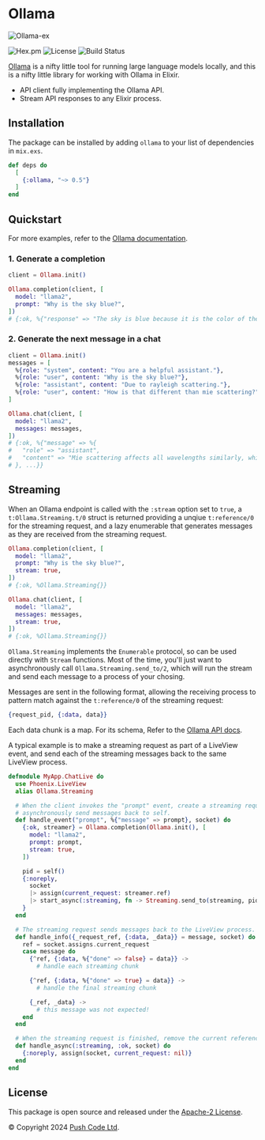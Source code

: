 # Ollama

![Ollama-ex](https://raw.githubusercontent.com/lebrunel/ollama-ex/main/media/poster.webp)

![Hex.pm](https://img.shields.io/hexpm/v/ollama?color=informational)
![License](https://img.shields.io/github/license/lebrunel/ollama-ex?color=informational)
![Build Status](https://img.shields.io/github/actions/workflow/status/lebrunel/ollama-ex/elixir.yml?branch=main)

[Ollama](https://ollama.ai) is a nifty little tool for running large language models locally, and this is a nifty little library for working with Ollama in Elixir.

- API client fully implementing the Ollama API.
- Stream API responses to any Elixir process.

## Installation

The package can be installed by adding `ollama` to your list of dependencies in `mix.exs`.

```elixir
def deps do
  [
    {:ollama, "~> 0.5"}
  ]
end
```

## Quickstart

For more examples, refer to the [Ollama documentation](https://hexdocs.pm/ollama).

### 1. Generate a completion

```elixir
client = Ollama.init()

Ollama.completion(client, [
  model: "llama2",
  prompt: "Why is the sky blue?",
])
# {:ok, %{"response" => "The sky is blue because it is the color of the sky.", ...}}
```

### 2. Generate the next message in a chat

```elixir
client = Ollama.init()
messages = [
  %{role: "system", content: "You are a helpful assistant."},
  %{role: "user", content: "Why is the sky blue?"},
  %{role: "assistant", content: "Due to rayleigh scattering."},
  %{role: "user", content: "How is that different than mie scattering?"},
]

Ollama.chat(client, [
  model: "llama2",
  messages: messages,
])
# {:ok, %{"message" => %{
#   "role" => "assistant",
#   "content" => "Mie scattering affects all wavelengths similarly, while Rayleigh favors shorter ones."
# }, ...}}
```

## Streaming

When an Ollama endpoint is called with the `:stream` option set to `true`, a `t:Ollama.Streaming.t/0` struct is returned providing a unqiue `t:reference/0` for the streaming request, and a lazy enumerable that generates messages as they are received from the streaming request.

```elixir
Ollama.completion(client, [
  model: "llama2",
  prompt: "Why is the sky blue?",
  stream: true,
])
# {:ok, %Ollama.Streaming{}}

Ollama.chat(client, [
  model: "llama2",
  messages: messages,
  stream: true,
])
# {:ok, %Ollama.Streaming{}}
```

`Ollama.Streaming` implements the `Enumerable` protocol, so can be used directly with `Stream` functions. Most of the time, you'll just want to asynchronously call `Ollama.Streaming.send_to/2`, which will run the stream and send each message to a process of your chosing.

Messages are sent in the following format, allowing the receiving process to pattern match against the `t:reference/0` of the streaming request:

```elixir
{request_pid, {:data, data}}
```

Each data chunk is a map. For its schema, Refer to the [Ollama API docs](https://github.com/ollama/ollama/blob/main/docs/api.md).

A typical example is to make a streaming request as part of a LiveView event, and send each of the streaming messages back to the same LiveView process.

```elixir
defmodule MyApp.ChatLive do
  use Phoenix.LiveView
  alias Ollama.Streaming

  # When the client invokes the "prompt" event, create a streaming request and
  # asynchronously send messages back to self.
  def handle_event("prompt", %{"message" => prompt}, socket) do
    {:ok, streamer} = Ollama.completion(Ollama.init(), [
      model: "llama2",
      prompt: prompt,
      stream: true,
    ])

    pid = self()
    {:noreply,
      socket
      |> assign(current_request: streamer.ref)
      |> start_async(:streaming, fn -> Streaming.send_to(streaming, pid) end)
    }
  end

  # The streaming request sends messages back to the LiveView process.
  def handle_info({_request_ref, {:data, _data}} = message, socket) do
    ref = socket.assigns.current_request
    case message do
      {^ref, {:data, %{"done" => false} = data}} ->
        # handle each streaming chunk

      {^ref, {:data, %{"done" => true} = data}} ->
        # handle the final streaming chunk

      {_ref, _data} ->
        # this message was not expected!
    end
  end

  # When the streaming request is finished, remove the current reference.
  def handle_async(:streaming, :ok, socket) do
    {:noreply, assign(socket, current_request: nil)}
  end
end
```

## License

This package is open source and released under the [Apache-2 License](https://github.com/lebrunel/ollama/blob/master/LICENSE).

© Copyright 2024 [Push Code Ltd](https://www.pushcode.com/).
